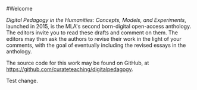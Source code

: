 #Welcome

_Digital Pedagogy in the Humanities: Concepts, Models, and Experiments_, launched in 2015, is the MLA's second born-digital open-access anthology. The editors invite you to read these drafts and comment on them. The editors may then ask the authors to revise their work in the light of your comments, with the goal of eventually including the revised essays in the anthology. 

The source code for this work may be found on GitHub, at https://github.com/curateteaching/digitalpedagogy. 

Test change.
